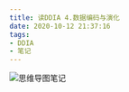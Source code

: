```yaml
---
title: 读DDIA 4.数据编码与演化
date: 2020-10-12 21:37:16
tags: 
- DDIA
- 笔记
---
```

![思维导图笔记](https://tva1.sinaimg.cn/large/007S8ZIlly1gjmvngyne8j30u016ve81.jpg)
